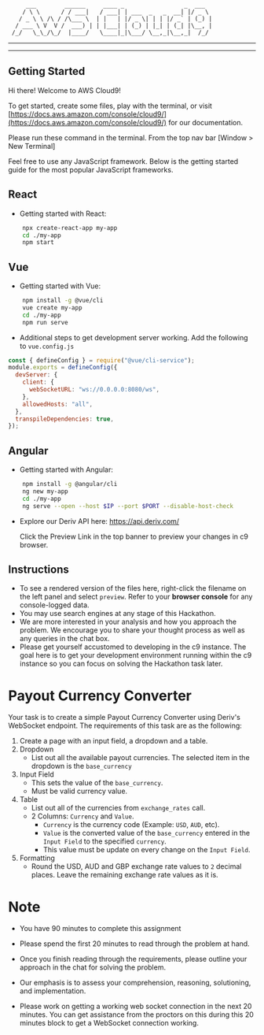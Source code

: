          ___        ______     ____ _                 _  ___  
        / \ \      / / ___|   / ___| | ___  _   _  __| |/ _ \ 
       / _ \ \ /\ / /\___ \  | |   | |/ _ \| | | |/ _` | (_) |
      / ___ \ V  V /  ___) | | |___| | (_) | |_| | (_| |\__, |
     /_/   \_\_/\_/  |____/   \____|_|\___/ \__,_|\__,_|  /_/ 
 ----------------------------------------------------------------- 

---

## Getting Started

Hi there! Welcome to AWS Cloud9!

To get started, create some files, play with the terminal,
or visit [https://docs.aws.amazon.com/console/cloud9/](https://docs.aws.amazon.com/console/cloud9/) for our documentation.

Please run these command in the terminal. From the top nav bar [Window > New Terminal]

Feel free to use any JavaScript framework. Below is the getting started guide for the most popular JavaScript frameworks.


## React

- Getting started with React:

```bash
    npx create-react-app my-app
    cd ./my-app
    npm start
```

## Vue

- Getting started with Vue:

```bash
    npm install -g @vue/cli
    vue create my-app
    cd ./my-app
    npm run serve
```

- Additional steps to get development server working. Add the following to `vue.config.js`

```javascript
const { defineConfig } = require("@vue/cli-service");
module.exports = defineConfig({
  devServer: {
    client: {
      webSocketURL: "ws://0.0.0.0:8080/ws",
    },
    allowedHosts: "all",
  },
  transpileDependencies: true,
});
```

## Angular

- Getting started with Angular:

```bash
    npm install -g @angular/cli
    ng new my-app
    cd ./my-app
    ng serve --open --host $IP --port $PORT --disable-host-check
```

- Explore our Deriv API here: https://api.deriv.com/

  Click the Preview Link in the top banner to preview your changes in c9 browser.

## Instructions

- To see a rendered version of the files here, right-click the filename on the left panel and select `preview`. Refer to your **browser console** for any console-logged data.
- You may use search engines at any stage of this Hackathon.
- We are more interested in your analysis and how you approach the problem. We encourage you to share your thought process as well as any queries in the chat box.
- Please get yourself accustomed to developing in the c9 instance. The goal here is to get your development environment running within the c9 instance so you can focus on solving the Hackathon task later.

# Payout Currency Converter

Your task is to create a simple Payout Currency Converter using Deriv's WebSocket endpoint. The requirements of this task are as the following:

1. Create a page with an input field, a dropdown and a table.
2. Dropdown
   - List out all the available payout currencies. The selected item in the dropdown is the `base_currency`
3. Input Field
   - This sets the value of the `base_currency`.
   - Must be valid currency value.
4. Table
   - List out all of the currencies from `exchange_rates` call.
   - 2 Columns: `Currency` and `Value`.
      - `Currency` is the currency code (Example: `USD`, `AUD`, etc).
      - `Value` is the converted value of the `base_currency` entered in the `Input Field` to the specified `currency`.
      - This value must be update on every change on the `Input Field`.
5. Formatting
   - Round the USD, AUD and GBP exchange rate values to `2` decimal places. Leave the remaining exchange rate values as it is.

<!-- done -->
<!--- You need to initiate a connection to deriv websocket, the `ws` endpoint is: `wss://ws.binaryws.com/websockets/v3?app_id=1089`.<br>-->
<!--  Note: `1089` can be used as the `app_id`. Registering a new `app_id` is not needed.-->

<!-- done -->
<!--- An example of how you can initiate a websocket connection to deriv websocket:-->
<!--  Please keep in mind that the `onopen` and `onmessage` event listeners that listed below are just examples of how to send message and get response with deriv ws connection. You need to find the needed parameters from documentation links which provided in the next sections.-->

<!-- done -->
<!--```javascript-->
<!--var ws = new WebSocket('wss://ws.binaryws.com/websockets/v3?app_id=1089');-->

<!--ws.onopen = function(evt) {-->
<!--    ws.send(JSON.stringify({ticks:'R_100'}));-->
<!--};-->

<!--ws.onmessage = function(msg) {-->
<!--   var data = JSON.parse(msg.data);-->
<!--   console.log('ticks update: %o', data);-->
<!--};-->
<!--```-->



<!-- done -->
<!--- List of payout currencies can be obtained using the `payout_currencies` WebSocket API call. Please check the API Playground for `payout_currencies` WebSocket API call - https://api.deriv.com/api-explorer/#payout_currencies-->

<!--- Current exchange rates can be obtained using the `exchange_rates` WebSocket API call. Please check the developer documentation for `exchange_rates` WebSocket API call - https://api.deriv.com/api-explorer/#exchange_rates-->



# Note

-   You have 90 minutes to complete this assignment

-   Please spend the first 20 minutes to read through the problem at hand.
-   Once you finish reading through the requirements, please outline your approach in the chat for solving the problem.
-   Our emphasis is to assess your comprehension, reasoning, solutioning, and implementation.
-   Please work on getting a working web socket connection in the next 20 minutes. You can get assistance from the proctors on this during this 20 minutes block to get a WebSocket connection working.